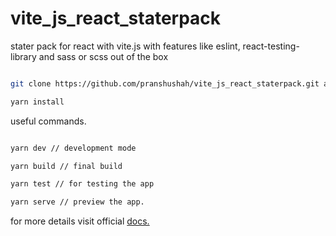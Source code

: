 # vite_js_react_staterpack

stater pack for react with vite.js with features like eslint, react-testing-library and sass or scss out of the box

```sh

git clone https://github.com/pranshushah/vite_js_react_staterpack.git app-name

yarn install

```


useful commands.

```sh

yarn dev // development mode

yarn build // final build

yarn test // for testing the app

yarn serve // preview the app.


```

for more details visit official [docs.](http://vitejs.dev/) 
